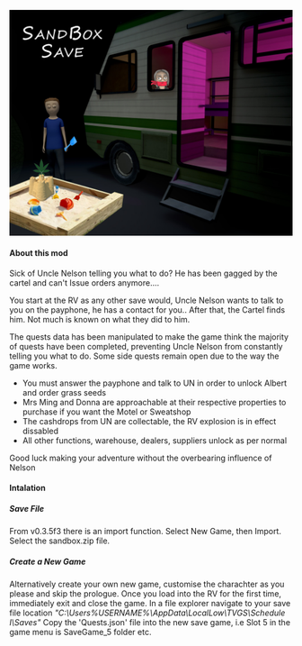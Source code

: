 ![Header](https://github.com/N1K340/Schedule1-SandBox/blob/main/src/Sandbox.jpg)

#### About this mod

Sick of Uncle Nelson telling you what to do?
He has been gagged by the cartel and can't Issue orders anymore....

You start at the RV as any other save would, Uncle Nelson wants to talk to you on the payphone, he has a contact for you.. 
After that, the Cartel finds him. Not much is known on what they did to him. 

The quests data has been manipulated to make the game think the majority of quests have been completed, preventing Uncle Nelson from constantly telling you what to do. Some side quests remain open due to the way the game works.
- You must answer the payphone and talk to UN in order to unlock Albert and order grass seeds
- Mrs Ming and Donna are approachable at their respective properties to purchase if you want the Motel or Sweatshop
- The cashdrops from UN are collectable, the RV explosion is in effect dissabled
- All other functions, warehouse, dealers, suppliers unlock as per normal


Good luck making your adventure without the overbearing influence of Nelson


#### Intalation

##### Save File
From v0.3.5f3 there is an import function. Select New Game, then Import. Select the sandbox.zip file.

##### Create a New Game
Alternatively create your own new game, customise the charachter as you please and skip the prologue.
Once you load into the RV for the first time, immediately exit and close the game.
In a file explorer navigate to your save file location *"C:\Users\%USERNAME%\AppData\LocalLow\TVGS\Schedule I\Saves"*
Copy the 'Quests.json' file into the new save game, i.e Slot 5 in the game menu is SaveGame_5 folder etc.
